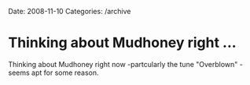 Date: 2008-11-10
Categories: /archive

# Thinking about Mudhoney right ...

Thinking about Mudhoney right now -partcularly the tune "Overblown" - seems apt for some reason.
